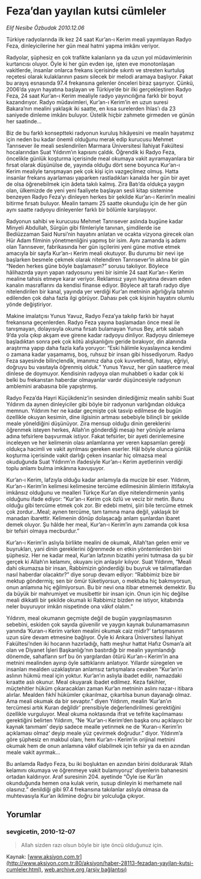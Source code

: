 # Feza’dan yayılan kutsi cümleler

*Elif Nesibe Özbudak 2010.12.06*

<font class="agenda2NewsSpot">
 Türkiye radyolarında ilk kez 24 saat Kur’an-ı Kerim meali yayımlayan Radyo Feza, dinleyicilerine her gün meal hatmi yapma imkânı veriyor.
</font>
<font class="newsDetail">
 <p>
  <p class="MsoNormal">
   Radyolar, şüphesiz en çok trafikte kalanların ya da uzun yol müdavimlerinin kurtarıcısı oluyor. Öyle ki her gün evden işe, işten eve monotonlaşan vakitlerde, insanlar onlarca frekans içerisinde sıkıntı ve stresten kurtuluş reçetesi olarak kulaklarının pasını silecek bir melodi aramaya başlıyor. Fakat bu arayış esnasında 97.4 frekansına gelenler önceleri biraz şaşırıyor. Çünkü, 2006’da yayın hayatına başlayan ve Türkiye’de bir ilki gerçekleştiren Radyo Feza, 24 saat Kur’an-ı Kerim mealiyle radyo yayıncılığına farklı bir boyut kazandırıyor. Radyo müdavimleri, Kur’an-ı Kerim’in en uzun suresi Bakara’nın mealini yaklaşık iki saatte, en kısa surelerden İhlas’ı da 23 saniyede dinleme imkânı buluyor. Üstelik hiçbir zahmete girmeden ve günün her saatinde...
  </p>
  <p class="MsoNormal">
   Biz de bu farklı konseptteki radyonun kuruluş hikâyesini ve mealin hayatımız için neden bu kadar önemli olduğunu merak edip kurucusu Mehmet Tanrısever ile meali seslendirilen Marmara Üniversitesi İlahiyat Fakültesi hocalarından Suat Yıldırım’ın kapısını çaldık. Öğrendik ki Radyo Feza, öncelikle günlük koşturma içerisinde meal okumaya vakit ayıramayanlara bir fırsat olarak düşünülse de,
   <span>
   </span>
   yayında olduğu dört sene boyunca Kur’an-ı Kerim mealiyle tanışmayan pek çok kişi için vazgeçilmez olmuş. Hatta insanlar frekans ayarlaması yaparken rastladıkları kanalda her gün bir ayet de olsa öğrenebilmek için âdeta takılı kalmış. Zira Batı’da oldukça yaygın olan, ülkemizde de yeni yeni faaliyete başlayan sesli kitap sistemine benzeyen Radyo Feza’yı dinleyen herkes bir şekilde Kur’an-ı Kerim’in mealini bitirme fırsatı buluyor. Mealin tamamı 25 saatte okunduğu için de her gün aynı saatte radyoyu dinleyenler farklı bir bölümle karşılaşıyor.
  </p>
  <p class="MsoNormal">
   Radyonun sahibi ve kurucusu Mehmet Tanrısever aslında bugüne kadar Minyeli Abdullah, Sürgün gibi filmleriyle tanınan, şimdilerde ise Bediüzzaman Said Nursi’nin hayatını anlatan ve ocakta vizyona girecek olan Hür Adam filminin yönetmenliğini yapmış bir isim. Aynı zamanda iş adamı olan Tanrısever, fabrikasında her gün işçilerini yeni güne motive etmek amacıyla bir sayfa Kur’an-ı Kerim meali okutuyor. Bu durumu bir nevi işe başlarken besmele çekmek olarak nitelendiren Tanrısever’in aklına bir gün “Neden herkes güne böyle başlamasın?” sorusu takılıyor. Böylece hâlihazırda yayın yapan radyosunu yeni bir isimle 24 saat Kur’an-ı Kerim mealine tahsis etmeye karar veriyor. Reklamsız yayın hayatına devam eden kanalın masraflarını da kendisi finanse ediyor. Böylece alt tarafı radyo diye nitelendirilen bir kanal, yayında yer verdiği Kur’an metninin ağırlığıyla tahmin edilenden çok daha fazla ilgi görüyor. Dahası pek çok kişinin hayatını olumlu yönde değiştiriyor.
  </p>
  <p class="MsoNormal">
   Makine imalatçısı Yunus Yavuz, Radyo Feza’ya takılıp farklı bir hayat frekansına geçenlerden. Radyo Feza yayına başlamadan önce meal ile tanışmayan, dolayısıyla okuma fırsatı bulamayan Yunus Bey, artık sabah 9’da yola çıkıp akşam eve girene kadar radyoyu dinliyor. Radyoyu dinlemeye başladıktan sonra pek çok kötü alışkanlığını geride bırakıyor, din alanında araştırma yapıp daha fazla kafa yoruyor: “Eski hâlimle kıyaslayınca kendimi o zamana kadar yaşamamış, boş, ruhsuz bir insan gibi hissediyorum. Radyo Feza sayesinde bilinçlendik, imanımız daha çok kuvvetlendi, hatayı, eğriyi, doğruyu bu vasıtayla öğrenmiş olduk.” Yunus Yavuz, her gün saatlerce meal dinlese de doymuyor. Kendisinin radyoya olan muhabbeti o kadar çok ki belki bu frekanstan haberdar olmayanlar vardır düşüncesiyle radyonun amblemini arabasına bile yapıştırmış.
  </p>
  <p class="MsoNormal">
   Radyo Feza’da Hayri Küçükdeniz’in sesinden dinlediğimiz mealin sahibi Suat Yıldırım da aynen dinleyiciler gibi böyle bir radyonun varlığından oldukça memnun. Yıldırım her ne kadar geçmişte çok tasvip edilmese de bugün özellikle okuyan kesimin, dine ilgisinin artması sebebiyle bilinçli bir şekilde meale yöneldiğini düşünüyor. Zira mensup olduğu dinin gereklerini öğrenmek isteyen herkes, Allah’ın gönderdiği mesajı her yönüyle anlama adına tefsirlere başvurmak istiyor. Fakat tefsirler, bir ayeti derinlemesine inceleyen ve her kelimenin olası anlamlarına yer veren kapsamları gereği oldukça hacimli ve vakit ayrılması gereken eserler. Hâl böyle olunca günlük koşturma içerisinde vakit darlığı çeken insanlar hiç olmazsa meal okuduğunda Suat Yıldırım’ın ifadesiyle Kur’an-ı Kerim ayetlerinin verdiği toplu anlamı bulma imkânına kavuşuyor.
  </p>
  <p class="MsoNormal">
   Kur’an-ı Kerim, lafzıyla olduğu kadar anlamıyla da mucize bir eser. Yıldırım, Kur’an-ı Kerim’in kelimesi kelimesine tercüme edilmesinin âlimlerin ittifakıyla imkânsız olduğunu ve mealleri Türkçe Kur’an diye nitelendirmenin yanlış olduğunu ifade ediyor: “Kur’an-ı Kerim çok özlü ve veciz bir metin. Bunu olduğu gibi tercüme etmek çok zor. Bir edebi metni, şiiri bile tercüme etmek çok zordur...Meal; aynen tercüme, tam tamına mana değil, yaklaşık bir manadan ibarettir. Kelimenin dönüp dolaşacağı anlam şunlardan ibaret demek oluyor. Şu hâlde her meal, Kur’an-ı Kerim’in aynı zamanda çok kısa bir tefsiri olmaya mecburdur.”
  </p>
  <p class="MsoNormal">
   Kur’an-ı Kerim’in aslıyla birlikte mealini de okumak, Allah’tan gelen emir ve buyrukları, yani dinin gereklerini öğrenmede en etkin yöntemlerden biri şüphesiz. Her ne kadar meal, Kur’an lafzının bizatihi yerini tutmasa da şu bir gerçek ki Allah’ın kelamını, okuyanı için anlaşılır kılıyor. Suat Yıldırım, “Meali dahi okumazsa bir insan, Rabbimizin gönderdiği bu buyruk ve talimatlardan nasıl haberdar olacaktır?” diye sorup devam ediyor:
   <span>
   </span>
   “Rabbimiz bize bir mektup göndermiş; sen bir ömür tüketiyorsun, o mektuba hiç bakmıyorsun, onun anlamına hiç eğilmiyorsun. Bu bir nevi ona itibar etmemek demektir. Bu da büyük bir mahrumiyet ve musibettir bir insan için. Onun için hiç değilse meali dikkatli bir şekilde okumalı ki Rabbimiz bizden ne istiyor, kitabında neler buyuruyor imkân nispetinde ona vâkıf olalım.”
  </p>
  <p class="MsoNormal">
   Yıldırım, meal okumanın geçmişte değil de bugün yaygınlaşmasının sebebini, eskiden çok sayıda güvenilir ve yaygın kaynak bulunamamasının yanında ‘Kuran-ı Kerim varken mealini okumak caiz midir?’ tartışmasının uzun süre devam etmesine bağlıyor. Öyle ki Ankara Üniversitesi İlahiyat Fakültesi’nden iki hocanın hazırladığı, hattı meşhur hattat Hafız Osman’a ait olan ve Diyanet İşleri Başkanlığı’nın bastırdığı bir mealin yayımlandığı dönemde, sahafların sırf bu ön yargılardan ötürü Kur’an-ı Kerim’in ana metnini mealinden ayırıp öyle sattıklarını anlatıyor. Yıllardır süregelen ve insanları mealden uzaklaştıran anlamsız tartışmalara cevaben “Kur’an’ın aslının hükmü meal için yoktur. Kur’an’ın aslıyla ibadet edilir, namazdaki kıraatte aslı okunur. Meal okuyarak ibadet edilmez. Keza fakihler, müçtehitler hüküm çıkaracakları zaman Kur’an metninin aslını nazar-ı itibara alırlar. Mealden fıkhî hükümler çıkarılmaz, çıkartılsa bunun dayanağı olmaz. Ama meali okumak da bir sevaptır.” diyen Yıldırım, mealin ‘Kur’an’ın tercümesi artık Kuran değildir’ prensibiyle değerlendirilmesi gerektiğini özellikle vurguluyor. Meal okuma noktasında ifrat ve tefrite kaçılmaması gerektiğini belirten Yıldırım, “Ne ‘Kur’an-ı Kerim’den başka onu açıklayıcı bir kaynak tanımam’ deyip sadece mealle yetinmek ne de ‘Kuran-ı Kerim’in açıklaması olmaz’ deyip meale yüz çevirmek doğrudur.” diyor. Yıldırım’a göre şüphesiz en makbul olanı, hem Kur’an-ı Kerim’in orijinal metnini okumak hem de onun anlamına vâkıf olabilmek için tefsir ya da en azından meale vakit ayırmak...
  </p>
  <p class="MsoNormal">
   Bu anlamda Radyo Feza, bu iki boşluktan en azından birini doldurarak ‘Allah kelamını okumaya ve öğrenmeye vakit bulamıyoruz’ diyenlerin bahanesini ortadan kaldırıyor. Araf suresinin 204. ayetinde “Öyle ise Kur’ân okunduğunda hemen ona kulak verin, susup dinleyin ki merhamete nail olasınız.” denildiği gibi 97.4 frekansına takılanlar aslıyla olmasa da muhtevasıyla Kur’an iklimine doğru bir yolculuğa çıkıyor.
  </p>
 </p>
</font>

## Yorumlar

### sevgicetin, 2010-12-07
> Allah sizden razı olsun böyle bir işte öncü olduğunuz için.

Kaynak: [www.aksiyon.com.tr](http://www.aksiyon.com.tr:80/aksiyon/haber-28113-fezadan-yayilan-kutsi-cumleler.html), [web.archive.org (arşiv bağlantısı)](http://web.archive.org/web/20101211230804/http://www.aksiyon.com.tr:80/aksiyon/haber-28113-fezadan-yayilan-kutsi-cumleler.html)
